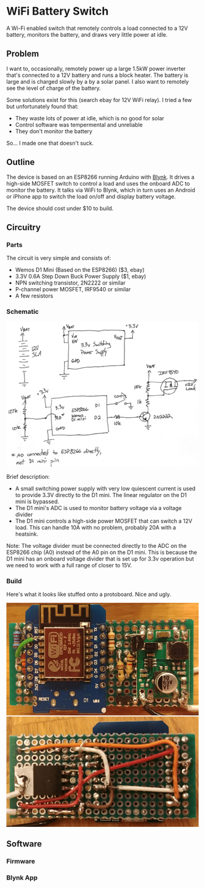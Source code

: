 # WiFi Battery Switch

A Wi-Fi enabled switch that remotely controls a load connected to a 12V battery, monitors the battery, and draws very little power at idle.

## Problem

I want to, occasionally, remotely power up a large 1.5kW power inverter that's connected to a 12V battery and runs a block heater. The battery is large and is charged slowly by a by a solar panel. I also want to remotely see the level of charge of the battery.

Some solutions exist for this (search ebay for 12V WiFi relay). I tried a few but unfortunately found that:
* They waste lots of power at idle, which is no good for solar
* Control software was tempermental and unreliable
* They don't monitor the battery

So... I made one that doesn't suck.

## Outline

The device is based on an ESP8266 running Arduino with [Blynk](http://www.blynk.cc). It drives a high-side MOSFET switch to control a load and uses the onboard ADC to monitor the battery. It talks via WiFi to Blynk, which in turn uses an Android or iPhone app to switch the load on/off and display battery voltage.

The device should cost under $10 to build.

## Circuitry

### Parts

The circuit is very simple and consists of:

* Wemos D1 Mini (Based on the ESP8266) ($3, ebay)
* 3.3V 0.6A Step Down Buck Power Supply ($1, ebay)
* NPN switching transistor, 2N2222 or similar
* P-channel power MOSFET, IRF9540 or similar
* A few resistors

### Schematic

![Schematic](https://github.com/lukepalmer/wifi-switch/blob/master/schematic.png)

Brief description:
* A small switching power supply with very low quiescent current is used to provide 3.3V directly to the D1 mini. The linear regulator on the D1 mini is bypassed.
* The D1 mini's ADC is used to monitor battery voltage via a voltage divider
* The D1 mini controls a high-side power MOSFET that can switch a 12V load. This can handle 10A with no problem, probably 20A with a heatsink.

Note: The voltage divider must be connected directly to the ADC on the ESP8266 chip (A0) instead of the A0 pin on the D1 mini. This is because the D1 mini has an onboard voltage divider that is set up for 3.3v operation but we need to work with a full range of closer to 15V.

### Build

Here's what it looks like stuffed onto a protoboard. Nice and ugly.

![Top](https://github.com/lukepalmer/wifi-switch/blob/master/top.jpg)
![Bottom](https://github.com/lukepalmer/wifi-switch/blob/master/bottom.jpg)

## Software

### Firmware

### Blynk App